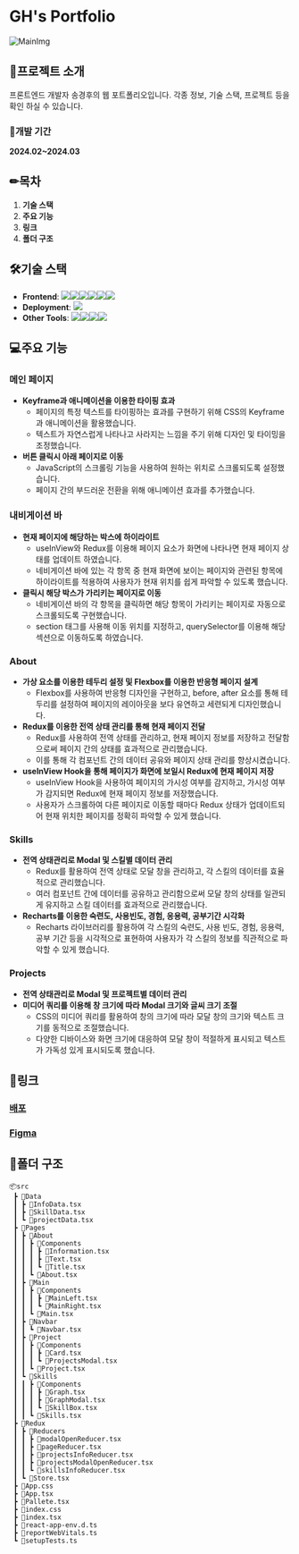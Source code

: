 # GH's Portfolio
![MainImg](https://github.com/KingGyeongHoo/portfolio/assets/117385050/d67ad491-7e95-41b2-ba37-eff567a247ad)

## 📃프로젝트 소개

프론트엔드 개발자 송경후의 웹 포트폴리오입니다.
각종 정보, 기술 스택, 프로젝트 등을 확인 하실 수 있습니다.

### 📆개발 기간
**2024.02~2024.03**

## ✏목차
1. **기술 스택**
2. **주요 기능**
3. **링크**
4. **폴더 구조**

## 🛠기술 스택
- **Frontend**: <img src="https://img.shields.io/badge/TypeScript-3178C6?style=for-the-badge&logo=TypeScript&logoColor=white"><img src="https://img.shields.io/badge/html5-E34F26?style=for-the-badge&logo=html5&logoColor=white"><img src="https://img.shields.io/badge/css-1572B6?style=for-the-badge&logo=css3&logoColor=white"><img src="https://img.shields.io/badge/react-61DAFB?style=for-the-badge&logo=react&logoColor=black"><img src="https://img.shields.io/badge/Styledcomponents-DB7093?style=for-the-badge&logo=styledcomponents&logoColor=white"><img src="https://img.shields.io/badge/redux-764ABC?style=for-the-badge&logo=redux&logoColor=white">
- **Deployment**: <img src="https://img.shields.io/badge/netlify-00C7B7?style=for-the-badge&logo=netlify&logoColor=white">
- **Other Tools**: <img src="https://img.shields.io/badge/git-F05032?style=for-the-badge&logo=git&logoColor=white"><img src="https://img.shields.io/badge/github-181717?style=for-the-badge&logo=github&logoColor=white"><img src="https://img.shields.io/badge/figma-F24E1E?style=for-the-badge&logo=figma&logoColor=white"><img src="https://img.shields.io/badge/photoshop-31A8FF?style=for-the-badge&logo=adobephotoshop&logoColor=white">

## 💻주요 기능

### 메인 페이지
 - **Keyframe과 애니메이션을 이용한 타이핑 효과**
   - 페이지의 특정 텍스트를 타이핑하는 효과를 구현하기 위해 CSS의 Keyframe과 애니메이션을 활용했습니다.
   - 텍스트가 자연스럽게 나타나고 사라지는 느낌을 주기 위해 디자인 및 타이밍을 조정했습니다.
 - **버튼 클릭시 아래 페이지로 이동**
   - JavaScript의 스크롤링 기능을 사용하여 원하는 위치로 스크롤되도록 설정했습니다.
   - 페이지 간의 부드러운 전환을 위해 애니메이션 효과를 추가했습니다.
###  내비게이션 바
 - **현재 페이지에 해당하는 박스에 하이라이트**
   - useInView와 Redux를 이용해 페이지 요소가 화면에 나타나면 현재 페이지 상태를 업데이트 하였습니다.
   - 네비게이션 바에 있는 각 항목 중 현재 화면에 보이는 페이지와 관련된 항목에 하이라이트를 적용하여 사용자가 현재 위치를 쉽게 파악할 수 있도록 했습니다.
 - **클릭시 해당 박스가 가리키는 페이지로 이동**
   - 네비게이션 바의 각 항목을 클릭하면 해당 항목이 가리키는 페이지로 자동으로 스크롤되도록 구현했습니다.
   - section 태그를 사용해 이동 위치를 지정하고, querySelector를 이용해 해당 섹션으로 이동하도록 하였습니다.
###  About
 - **가상 요소를 이용한 테두리 설정 및 Flexbox를 이용한 반응형 페이지 설계**
   - Flexbox를 사용하여 반응형 디자인을 구현하고, before, after 요소를 통해 테두리를 설정하여 페이지의 레이아웃을 보다 유연하고 세련되게 디자인했습니다.
 - **Redux를 이용한 전역 상태 관리를 통해 현재 페이지 전달**
   - Redux를 사용하여 전역 상태를 관리하고, 현재 페이지 정보를 저장하고 전달함으로써 페이지 간의 상태를 효과적으로 관리했습니다.
   - 이를 통해 각 컴포넌트 간의 데이터 공유와 페이지 상태 관리를 향상시켰습니다.
 - **useInView Hook을 통해 페이지가 화면에 보일시 Redux에 현재 페이지 저장**
   - useInView Hook을 사용하여 페이지의 가시성 여부를 감지하고, 가시성 여부가 감지되면 Redux에 현재 페이지 정보를 저장했습니다.
   - 사용자가 스크롤하여 다른 페이지로 이동할 때마다 Redux 상태가 업데이트되어 현재 위치한 페이지를 정확히 파악할 수 있게 했습니다.
###  Skills
 - **전역 상태관리로 Modal 및 스킬별 데이터 관리**
   - Redux를 활용하여 전역 상태로 모달 창을 관리하고, 각 스킬의 데이터를 효율적으로 관리했습니다.
   - 여러 컴포넌트 간에 데이터를 공유하고 관리함으로써 모달 창의 상태를 일관되게 유지하고 스킬 데이터를 효과적으로 관리했습니다.
 - **Recharts를 이용한 숙련도, 사용빈도, 경험, 응용력, 공부기간 시각화**
   - Recharts 라이브러리를 활용하여 각 스킬의 숙련도, 사용 빈도, 경험, 응용력, 공부 기간 등을 시각적으로 표현하여 사용자가 각 스킬의 정보를 직관적으로 파악할 수 있게 했습니다.
### Projects
 - **전역 상태관리로 Modal 및 프로젝트별 데이터 관리**
 - **미디어 쿼리를 이용해 창 크기에 따라 Modal 크기와 글씨 크기 조절**
   - CSS의 미디어 쿼리를 활용하여 창의 크기에 따라 모달 창의 크기와 텍스트 크기를 동적으로 조절했습니다.
   - 다양한 디바이스와 화면 크기에 대응하여 모달 창이 적절하게 표시되고 텍스트가 가독성 있게 표시되도록 했습니다.

## 📎링크
### [배포](https://ghsong.netlify.app/)
### [Figma](https://www.figma.com/file/hlUe473MkhgZR6NyhG7Nx8/Portfolio?type=design&node-id=62%3A14&mode=design&t=pkHbpdN6TtxdqW8M-1)

## 📁폴더 구조
```
📦src
 ┣ 📂Data
 ┃ ┣ 📜InfoData.tsx
 ┃ ┣ 📜SkillData.tsx
 ┃ ┗ 📜projectData.tsx
 ┣ 📂Pages
 ┃ ┣ 📂About
 ┃ ┃ ┣ 📂Components
 ┃ ┃ ┃ ┣ 📜Information.tsx
 ┃ ┃ ┃ ┣ 📜Text.tsx
 ┃ ┃ ┃ ┗ 📜Title.tsx
 ┃ ┃ ┗ 📜About.tsx
 ┃ ┣ 📂Main
 ┃ ┃ ┣ 📂Components
 ┃ ┃ ┃ ┣ 📜MainLeft.tsx
 ┃ ┃ ┃ ┗ 📜MainRight.tsx
 ┃ ┃ ┗ 📜Main.tsx
 ┃ ┣ 📂Navbar
 ┃ ┃ ┗ 📜Navbar.tsx
 ┃ ┣ 📂Project
 ┃ ┃ ┣ 📂Components
 ┃ ┃ ┃ ┣ 📜Card.tsx
 ┃ ┃ ┃ ┗ 📜ProjectsModal.tsx
 ┃ ┃ ┗ 📜Project.tsx
 ┃ ┗ 📂Skills
 ┃ ┃ ┣ 📂Components
 ┃ ┃ ┃ ┣ 📜Graph.tsx
 ┃ ┃ ┃ ┣ 📜GraphModal.tsx
 ┃ ┃ ┃ ┗ 📜SkillBox.tsx
 ┃ ┃ ┗ 📜Skills.tsx
 ┣ 📂Redux
 ┃ ┣ 📂Reducers
 ┃ ┃ ┣ 📜modalOpenReducer.tsx
 ┃ ┃ ┣ 📜pageReducer.tsx
 ┃ ┃ ┣ 📜projectsInfoReducer.tsx
 ┃ ┃ ┣ 📜projectsModalOpenReducer.tsx
 ┃ ┃ ┗ 📜skillsInfoReducer.tsx
 ┃ ┗ 📜Store.tsx
 ┣ 📜App.css
 ┣ 📜App.tsx
 ┣ 📜Pallete.tsx
 ┣ 📜index.css
 ┣ 📜index.tsx
 ┣ 📜react-app-env.d.ts
 ┣ 📜reportWebVitals.ts
 ┗ 📜setupTests.ts
  ```
